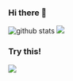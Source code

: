 ### Hi there 👋

<!--
**ipaler/ipaler** is a ✨ _special_ ✨ repository because its `README.md` (this file) appears on your GitHub profile.

Here are some ideas to get you started:

- 🔭 I’m currently working on ...
- 🌱 I’m currently learning ...
- 👯 I’m looking to collaborate on ...
- 🤔 I’m looking for help with ...
- 💬 Ask me about ...
- 📫 How to reach me: ...
- 😄 Pronouns: ...
- ⚡ Fun fact: ...
-->

![github stats](https://github-readme-stats.vercel.app/api?username=ipaler&show_icons=true&hide_border=true&hide_title=false&include_all_commits=true&line_height=21&bg_color=0,EC6C6C,FFD479,FFFC79,73FA79&theme=graywhite&locale=cn)
![](https://github-readme-stats.vercel.app/api/top-langs?username=ipaler&hide_title=true&hide_border=true&layout=compact&line_height=21&bg_color=0,73FA79,73FDFF,D783FF&theme=graywhite&locale=cn)

### Try this!

[![](https://github-readme-stats.vercel.app/api/pin/?username=ipaler&repo=ipaler.github.io&bg_color=0,73FA79,73FDFF,D783FF&theme=graywhite)](https://github.com/ipaler/ipaler.github.io)








